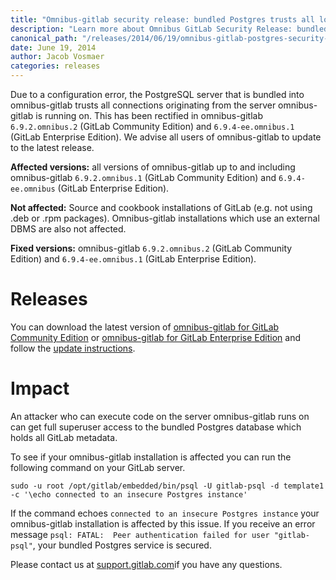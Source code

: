 ```yaml
---
title: "Omnibus-gitlab security release: bundled Postgres trusts all local connections"
description: "Learn more about Omnibus GitLab Security Release: bundled Postgres trusts all local connections"
canonical_path: "/releases/2014/06/19/omnibus-gitlab-postgres-security-release/"
date: June 19, 2014
author: Jacob Vosmaer
categories: releases
---
```


Due to a configuration error, the PostgreSQL server that is bundled into omnibus-gitlab trusts all connections originating from the server omnibus-gitlab is running on.
This has been rectified in omnibus-gitlab `6.9.2.omnibus.2` (GitLab Community Edition) and `6.9.4-ee.omnibus.1` (GitLab Enterprise Edition).
We advise all users of omnibus-gitlab to update to the latest release.

__Affected versions:__ all versions of omnibus-gitlab up to and including omnibus-gitlab `6.9.2.omnibus.1` (GitLab Community Edition) and `6.9.4-ee.omnibus` (GitLab Enterprise Edition).

__Not affected:__ Source and cookbook installations of GitLab (e.g. not using .deb or .rpm packages). Omnibus-gitlab installations which use an external DBMS are also not affected.

__Fixed versions:__ omnibus-gitlab `6.9.2.omnibus.2` (GitLab Community Edition) and `6.9.4-ee.omnibus.1` (GitLab Enterprise Edition).

# Releases
You can download the latest version of [omnibus-gitlab for GitLab Community Edition](/install/) or [omnibus-gitlab for GitLab Enterprise Edition](https://gitlab.com/subscribers/gitlab-ee/blob/master/doc/install/packages.md) and follow the [update instructions](https://gitlab.com/gitlab-org/omnibus-gitlab/blob/master/doc/update.md).

# Impact
An attacker who can execute code on the server omnibus-gitlab runs on can get full superuser access to the bundled Postgres database which holds all GitLab metadata.

To see if your omnibus-gitlab installation is affected you can run the following command on your GitLab server.

```
sudo -u root /opt/gitlab/embedded/bin/psql -U gitlab-psql -d template1 -c '\echo connected to an insecure Postgres instance'
```

If the command echoes `connected to an insecure Postgres instance` your omnibus-gitlab installation is affected by this issue.
If you receive an error message `psql: FATAL:  Peer authentication failed for user "gitlab-psql"`, your bundled Postgres service is secured.

Please contact us at [support.gitlab.com](https://support.gitlab.com/)if you have any questions.
